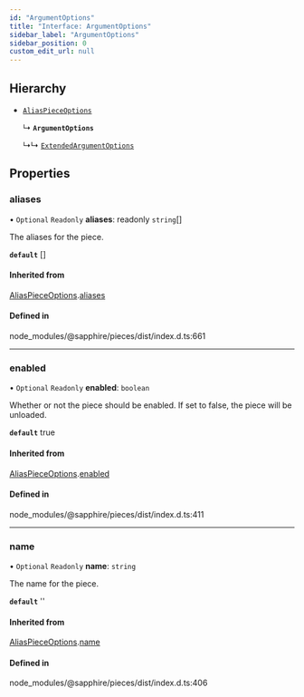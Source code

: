 ```yaml
---
id: "ArgumentOptions"
title: "Interface: ArgumentOptions"
sidebar_label: "ArgumentOptions"
sidebar_position: 0
custom_edit_url: null
---
```


## Hierarchy

- [`AliasPieceOptions`](AliasPieceOptions)

  ↳ **`ArgumentOptions`**

  ↳↳ [`ExtendedArgumentOptions`](ExtendedArgumentOptions)

## Properties

### aliases

• `Optional` `Readonly` **aliases**: readonly `string`[]

The aliases for the piece.

**`default`** []

#### Inherited from

[AliasPieceOptions](AliasPieceOptions).[aliases](AliasPieceOptions#aliases)

#### Defined in

node_modules/@sapphire/pieces/dist/index.d.ts:661

___

### enabled

• `Optional` `Readonly` **enabled**: `boolean`

Whether or not the piece should be enabled. If set to false, the piece will be unloaded.

**`default`** true

#### Inherited from

[AliasPieceOptions](AliasPieceOptions).[enabled](AliasPieceOptions#enabled)

#### Defined in

node_modules/@sapphire/pieces/dist/index.d.ts:411

___

### name

• `Optional` `Readonly` **name**: `string`

The name for the piece.

**`default`** ''

#### Inherited from

[AliasPieceOptions](AliasPieceOptions).[name](AliasPieceOptions#name)

#### Defined in

node_modules/@sapphire/pieces/dist/index.d.ts:406
